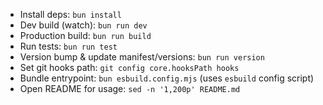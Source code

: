 - Install deps: `bun install`
- Dev build (watch): `bun run dev`
- Production build: `bun run build`
- Run tests: `bun run test`
- Version bump & update manifest/versions: `bun run version`
- Set git hooks path: `git config core.hooksPath hooks`
- Bundle entrypoint: `bun esbuild.config.mjs` (uses `esbuild` config script)
- Open README for usage: `sed -n '1,200p' README.md`